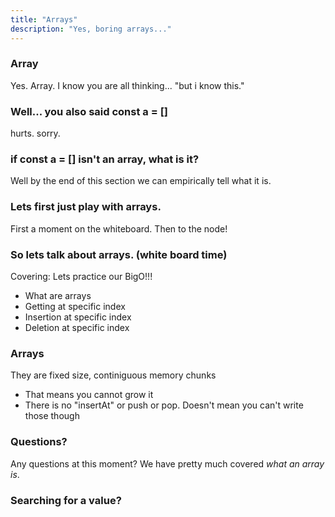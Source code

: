 ```yaml
---
title: "Arrays"
description: "Yes, boring arrays..."
---
```


### Array

Yes. Array. I know you are all thinking... "but i know this."

### Well... you also said const a = []

hurts. sorry.

### if const a = [] isn't an array, what is it?

Well by the end of this section we can empirically tell what it is.

### Lets first just play with arrays.

First a moment on the whiteboard.
Then to the node!

### So lets talk about arrays. (white board time)

Covering: Lets practice our BigO!!!

- What are arrays
- Getting at specific index
- Insertion at specific index
- Deletion at specific index

### Arrays

They are fixed size, continiguous memory chunks

- That means you cannot grow it
- There is no "insertAt" or push or pop. Doesn't mean you can't write those
  though

### Questions?

Any questions at this moment? We have pretty much covered _what an array is_.

### Searching for a value?
